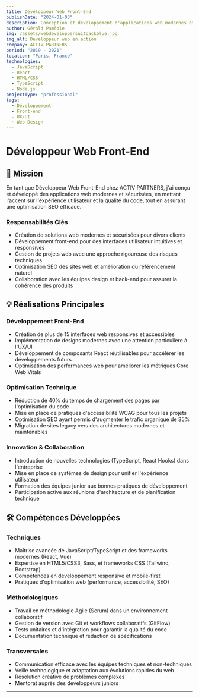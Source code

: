 ```yaml
---
title: Développeur Web Front-End
publishDate: "2024-01-03"
description: Conception et développement d'applications web modernes et interfaces utilisateur.
author: Gérald Paméole
img: /assets/webdeveloppersuitbackblue.jpg
img_alt: Développeur web en action
company: ACTIV PARTNERS
period: "2019 - 2021"
location: "Paris, France"
technologies:
  - JavaScript
  - React
  - HTML/CSS
  - TypeScript
  - Node.js
projectType: "professional"
tags:
  - Développement
  - Front-end
  - UX/UI
  - Web Design
---
```


# Développeur Web Front-End

## 🎯 Mission

En tant que Développeur Web Front-End chez ACTIV PARTNERS, j'ai conçu et développé des applications web modernes et sécurisées, en mettant l'accent sur l'expérience utilisateur et la qualité du code, tout en assurant une optimisation SEO efficace.

### Responsabilités Clés

- Création de solutions web modernes et sécurisées pour divers clients
- Développement front-end pour des interfaces utilisateur intuitives et responsives
- Gestion de projets web avec une approche rigoureuse des risques techniques
- Optimisation SEO des sites web et amélioration du référencement naturel
- Collaboration avec les équipes design et back-end pour assurer la cohérence des produits

## 💡 Réalisations Principales

### Développement Front-End

- Création de plus de 15 interfaces web responsives et accessibles
- Implémentation de designs modernes avec une attention particulière à l'UX/UI
- Développement de composants React réutilisables pour accélérer les développements futurs
- Optimisation des performances web pour améliorer les métriques Core Web Vitals

### Optimisation Technique

- Réduction de 40% du temps de chargement des pages par l'optimisation du code
- Mise en place de pratiques d'accessibilité WCAG pour tous les projets
- Optimisation SEO ayant permis d'augmenter le trafic organique de 35%
- Migration de sites legacy vers des architectures modernes et maintenables

### Innovation & Collaboration

- Introduction de nouvelles technologies (TypeScript, React Hooks) dans l'entreprise
- Mise en place de systèmes de design pour unifier l'expérience utilisateur
- Formation des équipes junior aux bonnes pratiques de développement
- Participation active aux réunions d'architecture et de planification technique

## 🛠 Compétences Développées

### Techniques

- Maîtrise avancée de JavaScript/TypeScript et des frameworks modernes (React, Vue)
- Expertise en HTML5/CSS3, Sass, et frameworks CSS (Tailwind, Bootstrap)
- Compétences en développement responsive et mobile-first
- Pratiques d'optimisation web (performance, accessibilité, SEO)

### Méthodologiques

- Travail en méthodologie Agile (Scrum) dans un environnement collaboratif
- Gestion de version avec Git et workflows collaboratifs (GitFlow)
- Tests unitaires et d'intégration pour garantir la qualité du code
- Documentation technique et rédaction de spécifications

### Transversales

- Communication efficace avec les équipes techniques et non-techniques
- Veille technologique et adaptation aux évolutions rapides du web
- Résolution créative de problèmes complexes
- Mentorat auprès des développeurs juniors

---
